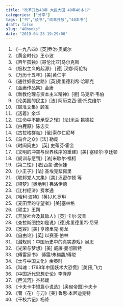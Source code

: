 ```yaml
---
title: "改革开放40年 大民大国 40年40本书"
categories: ["分享"]
tags: ["书","读书","改革开放","40本书"]
draft: false
slug: "40books"
date: "2019-04-23 19:29:00"
---
```


1. 《一九八四》[英]乔治·奥威尔
2. 《黄金时代》王小波
3. 《百年孤独》[哥伦比亚]马尔克斯
4. 《极权主义的起源》 [德] 汉娜·阿伦特
5. 《万历十五年》[美]黄仁宇
6. 《通往奴役之路》[英]弗里德利希·哈耶克
7. 《金庸作品集》金庸
8. 《新教伦理与资本主义精神》[德] 马克斯·韦伯
9. 《论美国的民主》[法] 阿历克西·德·托克维尔
10. 《顾准文集》顾准
11. 《活着》余华
12. 《生命中不能承受之轻》[法]米兰·昆德拉
13. 《白鹿原》陈忠实
14. 《古拉格群岛》[俄]索尔仁尼琴
15. 《乌合之众》[法] 勒庞
16. 《时间简史》 [英] 史蒂芬·霍金
17. 《文明的冲突与世界秩序的重建》[美] 塞缪尔·亨廷顿
18. 《规训与惩罚》[法]米歇尔·福柯
19. 《第二性》[法]西蒙·波伏娃
20. 《小王子》[法] 圣埃克絮佩里
21. 《联邦党人文集》[美] 汉密尔顿 等
22. 《释梦》[奥地利] 弗洛伊德
23. 《江村经济》费孝通
24. 《哈利·波特》[英]J.K.罗琳
25. 《麦田里的守望者》[美]塞林格
26. 《顽主》王朔
27. 《开放社会及其敌人》[英] 卡尔·波普
28. 《查拉斯图拉如是说》[德]弗里德里希·尼采
29. 《宽容》[美] 亨德里克·房龙
30. 《自由论》[英] 以赛亚·伯林
31. 《潜规则：中国历史中的真实游戏》吴思
32. 《光荣与梦想》[美] 威廉·曼彻斯特
33. 《傅雷家书》 傅雷/朱梅馥/傅聪
34. 《士与中国文化》余英时
35. 《叫魂：1768年中国妖术大恐慌》[美]孔飞力
36. 《中国近代思想史论》李泽厚
37. 《巨流河》齐邦媛
38. 《卡夫卡中短篇小说选》[奥匈帝国]卡夫卡
39. 《菊（花）与刀》[美] 鲁思·本尼迪克特
40. 《干校六记》杨绛
